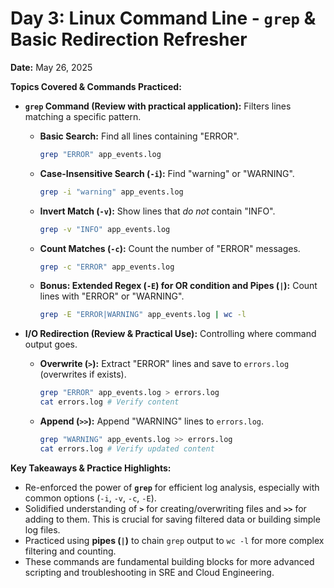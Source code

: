 # Day 3: Linux Command Line - `grep` & Basic Redirection Refresher

**Date:** May 26, 2025

**Topics Covered & Commands Practiced:**

* **`grep` Command (Review with practical application):** Filters lines matching a specific pattern.

    * **Basic Search:** Find all lines containing "ERROR".
        ```bash
        grep "ERROR" app_events.log
        ```
    * **Case-Insensitive Search (`-i`):** Find "warning" or "WARNING".
        ```bash
        grep -i "warning" app_events.log
        ```
    * **Invert Match (`-v`):** Show lines that *do not* contain "INFO".
        ```bash
        grep -v "INFO" app_events.log
        ```
    * **Count Matches (`-c`):** Count the number of "ERROR" messages.
        ```bash
        grep -c "ERROR" app_events.log
        ```
    * **Bonus: Extended Regex (`-E`) for OR condition and Pipes (`|`):** Count lines with "ERROR" or "WARNING".
        ```bash
        grep -E "ERROR|WARNING" app_events.log | wc -l
        ```

* **I/O Redirection (Review & Practical Use):** Controlling where command output goes.

    * **Overwrite (`>`):** Extract "ERROR" lines and save to `errors.log` (overwrites if exists).
        ```bash
        grep "ERROR" app_events.log > errors.log
        cat errors.log # Verify content
        ```
    * **Append (`>>`):** Append "WARNING" lines to `errors.log`.
        ```bash
        grep "WARNING" app_events.log >> errors.log
        cat errors.log # Verify updated content
        ```

**Key Takeaways & Practice Highlights:**

* Re-enforced the power of **`grep`** for efficient log analysis, especially with common options (`-i`, `-v`, `-c`, `-E`).
* Solidified understanding of **`>`** for creating/overwriting files and **`>>`** for adding to them. This is crucial for saving filtered data or building simple log files.
* Practiced using **pipes (`|`)** to chain `grep` output to `wc -l` for more complex filtering and counting.
* These commands are fundamental building blocks for more advanced scripting and troubleshooting in SRE and Cloud Engineering.

